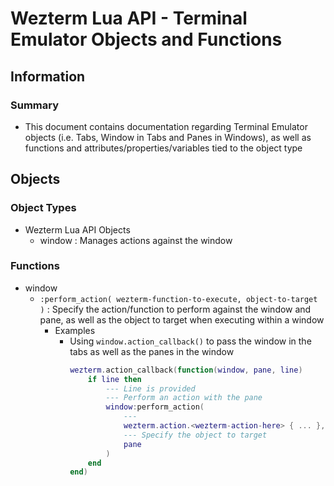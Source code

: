 # Wezterm Lua API - Terminal Emulator Objects and Functions

## Information
### Summary
+ This document contains documentation regarding Terminal Emulator objects (i.e. Tabs, Window in Tabs and Panes in Windows), as well as functions and attributes/properties/variables tied to the object type

## Objects
### Object Types
- Wezterm Lua API Objects
    - window : Manages actions against the window

### Functions
- window
    - `:perform_action( wezterm-function-to-execute, object-to-target )` : Specify the action/function to perform against the window and pane, as well as the object to target when executing within a window
        - Examples
            - Using `window.action_callback()` to pass the window in the tabs as well as the panes in the window
                ```lua
                wezterm.action_callback(function(window, pane, line)
                    if line then
                        --- Line is provided
                        --- Perform an action with the pane
                        window:perform_action(
                            --- 
                            wezterm.action.<wezterm-action-here> { ... },
                            --- Specify the object to target
                            pane
                        )
                    end
                end)
                ```

